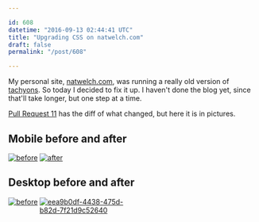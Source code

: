 ```yaml
---

id: 608
datetime: "2016-09-13 02:44:41 UTC"
title: "Upgrading CSS on natwelch.com"
draft: false
permalink: "/post/608"

---
```


My personal site, [natwelch.com](https://natwelch.com), was running a really old version of [tachyons](http://tachyons.io/). So today I decided to fix it up. I haven't done the blog yet, since that'll take longer,  but one step at a time.

[Pull Request 11](https://github.com/icco/natwelch.com/pull/11) has the diff of what changed, but here it is in pictures.

## Mobile before and after

<a href="https://cloud.githubusercontent.com/assets/20201/18459580/cdc78488-7938-11e6-9b48-656e8670715b.png" target="_blank"><img src="https://cloud.githubusercontent.com/assets/20201/18459580/cdc78488-7938-11e6-9b48-656e8670715b.png" alt="before" style="max-width:40%; vertical-align: top;"></a>
<a href="https://cloud.githubusercontent.com/assets/20201/18459587/d90e9a02-7938-11e6-98e1-6e6e018e9958.png" target="_blank"><img src="https://cloud.githubusercontent.com/assets/20201/18459587/d90e9a02-7938-11e6-98e1-6e6e018e9958.png" alt="after" style="max-width:40%; vertical-align: top;"></a>

## Desktop before and after

<a href="https://cloud.githubusercontent.com/assets/20201/18459581/cdcb595a-7938-11e6-91af-3c5994f37aa3.png" target="_blank"><img src="https://cloud.githubusercontent.com/assets/20201/18459581/cdcb595a-7938-11e6-91af-3c5994f37aa3.png" alt="before" style="max-width:40%; vertical-align: top;"></a>
<a href="https://cloud.githubusercontent.com/assets/20201/18459588/d91071ce-7938-11e6-836c-27763deaae4b.png" target="_blank"><img src="https://cloud.githubusercontent.com/assets/20201/18459588/d91071ce-7938-11e6-836c-27763deaae4b.png" alt="eea9b0df-4438-475d-b82d-7f21d9c52640" style="max-width:40%; vertical-align: top;"></a>

